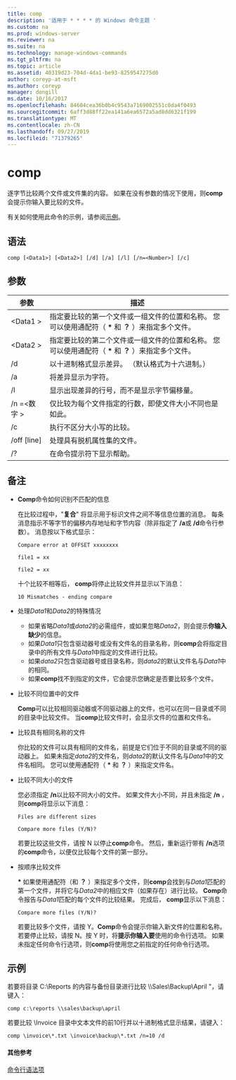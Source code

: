 ```yaml
---
title: comp
description: '适用于 * * * * 的 Windows 命令主题 '
ms.custom: na
ms.prod: windows-server
ms.reviewer: na
ms.suite: na
ms.technology: manage-windows-commands
ms.tgt_pltfrm: na
ms.topic: article
ms.assetid: 40319d23-704d-4da1-be93-8259547275d0
author: coreyp-at-msft
ms.author: coreyp
manager: dongill
ms.date: 10/16/2017
ms.openlocfilehash: 84604cea36b0b4c9543a7169002551c0da4f0493
ms.sourcegitcommit: 6aff3d88ff22ea141a6ea6572a5ad8dd6321f199
ms.translationtype: MT
ms.contentlocale: zh-CN
ms.lasthandoff: 09/27/2019
ms.locfileid: "71379265"
---
```

# <a name="comp"></a>comp



逐字节比较两个文件或文件集的内容。 如果在没有参数的情况下使用，则**comp**会提示你输入要比较的文件。

有关如何使用此命令的示例，请参阅[示例](#BKMK_examples)。

## <a name="syntax"></a>语法

```
comp [<Data1>] [<Data2>] [/d] [/a] [/l] [/n=<Number>] [/c]
```

## <a name="parameters"></a>参数

|参数|描述|
|---------|-----------|
|\<Data1 >|指定要比较的第一个文件或一组文件的位置和名称。 您可以使用通配符（ **&#42;** 和 **？** ）来指定多个文件。|
|\<Data2 >|指定要比较的第二个文件或一组文件的位置和名称。 您可以使用通配符（ **&#42;** 和 **？** ）来指定多个文件。|
|/d|以十进制格式显示差异。 （默认格式为十六进制。）|
|/a|将差异显示为字符。|
|/l|显示出现差异的行号，而不是显示字节偏移量。|
|/n =\<数字 >|仅比较为每个文件指定的行数，即使文件大小不同也是如此。|
|/c|执行不区分大小写的比较。|
|/off [line]|处理具有脱机属性集的文件。|
|/?|在命令提示符下显示帮助。|

## <a name="remarks"></a>备注

-   **Comp**命令如何识别不匹配的信息

    在比较过程中，"**复合**" 将显示用于标识文件之间不等信息位置的消息。 每条消息指示不等字节的偏移内存地址和字节内容（除非指定了 **/a**或 **/d**命令行参数）。 消息按以下格式显示：

    `Compare error at OFFSET xxxxxxxx`

    `file1 = xx`

    `file2 = xx`

    十个比较不相等后， **comp**将停止比较文件并显示以下消息：

    `10 Mismatches - ending compare`
-   处理*Data1*和*Data2*的特殊情况  
    -   如果省略*Data1*或*data2*的必需组件，或如果忽略*Data2*，则会提示**你输入缺少**的信息。
    -   如果*Data1*只包含驱动器号或没有文件名的目录名称，则**comp**会将指定目录中的所有文件与*Data1*中指定的文件进行比较。
    -   如果*data2*只包含驱动器号或目录名称，则*data2*的默认文件名与*Data1*中的相同。
    -   如果**comp**找不到指定的文件，它会提示您确定是否要比较多个文件。
-   比较不同位置中的文件

    **Comp**可以比较相同驱动器或不同驱动器上的文件，也可以在同一目录或不同的目录中比较文件。 当**comp**比较文件时，会显示文件的位置和文件名。
-   比较具有相同名称的文件

    你比较的文件可以具有相同的文件名，前提是它们位于不同的目录或不同的驱动器上。 如果未指定*data2*的文件名，则*data2*的默认文件名与*Data1*中的文件名相同。 您可以使用通配符（ **&#42;** 和 **？** ）来指定文件名。
-   比较不同大小的文件

    您必须指定 **/n**以比较不同大小的文件。 如果文件大小不同，并且未指定 **/n** ，则**comp**将显示以下消息：

    `Files are different sizes`

    `Compare more files (Y/N)?`

    若要比较这些文件，请按 N 以停止**comp**命令。 然后，重新运行带有 **/n**选项的**comp**命令，以便仅比较每个文件的第一部分。
-   按顺序比较文件

    **&#42;** 如果使用通配符（和 **？** ）来指定多个文件，则**comp**会找到与*Data1*匹配的第一个文件，并将它与*Data2*中的相应文件（如果存在）进行比较。 **Comp**命令报告与*Data1*匹配的每个文件的比较结果。 完成后， **comp**显示以下消息：

    `Compare more files (Y/N)?`

    若要比较多个文件，请按 Y。**Comp**命令会提示你输入新文件的位置和名称。 若要停止比较，请按 N。按 Y 时，将**提示你输入要**使用的命令行选项。 如果未指定任何命令行选项，则**comp**将使用您之前指定的任何命令行选项。

## <a name="BKMK_examples"></a>示例

若要将目录 C:\Reports 的内容与备份目录进行比较 \\\\Sales\Backup\April "，请键入：
```
comp c:\reports \\sales\backup\april
```
若要比较 \Invoice 目录中文本文件的前10行并以十进制格式显示结果，请键入：
```
comp \invoice\*.txt \invoice\backup\*.txt /n=10 /d
```

#### <a name="additional-references"></a>其他参考

[命令行语法项](command-line-syntax-key.md)